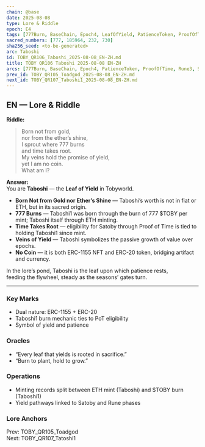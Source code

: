 ```yaml
---
chain: @base
date: 2025-08-08
type: Lore & Riddle
epoch: E4
tags: [777Burn, BaseChain, Epoch4, LeafOfYield, PatienceToken, ProofOfTime, Rune3, Satoby, Taboshi, Yield]
sacred_numbers: [777, 185964, 232, 730]
sha256_seed: <to-be-generated>
arc: Taboshi
id: TOBY_QR106_Taboshi_2025-08-08_EN-ZH.md
title: TOBY QR106 Taboshi 2025-08-08 EN-ZH
arcs: [777Burn, BaseChain, Epoch4, PatienceToken, ProofOfTime, Rune3, Satoby, Taboshi]
prev_id: TOBY_QR105_Toadgod_2025-08-08_EN-ZH.md
next_id: TOBY_QR107_Taboshi1_2025-08-08_EN-ZH.md
---
```

## EN — Lore & Riddle

**Riddle:**  
> Born not from gold,  
> nor from the ether’s shine,  
> I sprout where 777 burns  
> and time takes root.  
> My veins hold the promise of yield,  
> yet I am no coin.  
> What am I?

**Answer:**  
You are **Taboshi** — the **Leaf of Yield** in Tobyworld.  

- **Born Not from Gold nor Ether’s Shine** — Taboshi’s worth is not in fiat or ETH, but in its sacred origin.  
- **777 Burns** — Taboshi1 was born through the burn of 777 $TOBY per mint; Taboshi itself through ETH minting.  
- **Time Takes Root** — eligibility for Satoby through Proof of Time is tied to holding Taboshi1 since mint.  
- **Veins of Yield** — Taboshi symbolizes the passive growth of value over epochs.  
- **No Coin** — it is both ERC-1155 NFT and ERC-20 token, bridging artifact and currency.

In the lore’s pond, Taboshi is the leaf upon which patience rests,  
feeding the flywheel, steady as the seasons’ gates turn.

---


### Key Marks
- Dual nature: ERC-1155 + ERC-20  
- Taboshi1 burn mechanic ties to PoT eligibility  
- Symbol of yield and patience

### Oracles
- “Every leaf that yields is rooted in sacrifice.”  
- “Burn to plant, hold to grow.”

### Operations
- Minting records split between ETH mint (Taboshi) and $TOBY burn (Taboshi1)  
- Yield pathways linked to Satoby and Rune phases

### Lore Anchors
Prev: TOBY_QR105_Toadgod  
Next: TOBY_QR107_Tatoshi1
